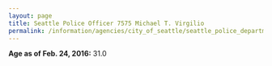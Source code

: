 ```yaml
---
layout: page
title: Seattle Police Officer 7575 Michael T. Virgilio
permalink: /information/agencies/city_of_seattle/seattle_police_department/copbook/7575/
---
```


**Age as of Feb. 24, 2016:** 31.0
